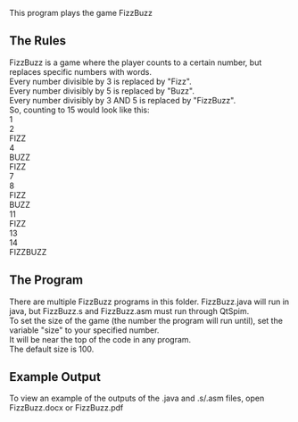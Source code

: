 This program plays the game FizzBuzz

## The Rules
FizzBuzz is a game where the player counts to a certain number, but replaces specific numbers with words.<br />
Every number divisible by 3 is replaced by "Fizz".<br />
Every number divisibly by 5 is replaced by "Buzz".<br />
Every number divisibly by 3 AND 5 is replaced by "FizzBuzz".<br />
So, counting to 15 would look like this:<br />
1<br />
2<br />
FIZZ<br />
4<br />
BUZZ<br />
FIZZ<br />
7<br />
8<br />
FIZZ<br />
BUZZ<br />
11<br />
FIZZ<br />
13<br />
14<br />
FIZZBUZZ

## The Program
There are multiple FizzBuzz programs in this folder. FizzBuzz.java will run in java, but FizzBuzz.s and FizzBuzz.asm must run through QtSpim.<br />
To set the size of the game (the number the program will run until), set the variable "size" to your specified number.<br />
It will be near the top of the code in any program.<br />
The default size is 100.

## Example Output
To view an example of the outputs of the .java and .s/.asm files, open FizzBuzz.docx or FizzBuzz.pdf